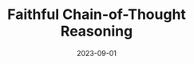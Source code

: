 ---
title: "Faithful Chain-of-Thought Reasoning"
collection: publications
permalink: /publications/faithful-cot
date: 2023-09-01
venue: 'AACL'
paperurl: 'https://arxiv.org/abs/2301.13379'
citation: 'Qing Lyu*, <b>Shreya Havaldar</b>*, Adam Stein*, Li Zhang, Delip Rao, Eric Wong, Marianna Apidianaki, & Chris Callison-Burch (2023)'
award: '| 🏆 Area Chair Award (Interpretability and Analysis of Models for NLP) 🏆'

---